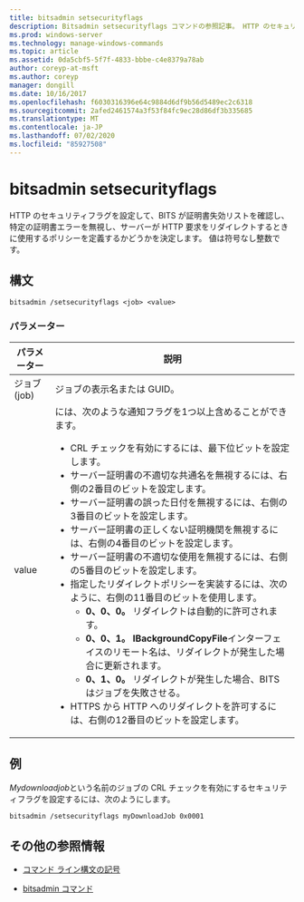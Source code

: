 ```yaml
---
title: bitsadmin setsecurityflags
description: Bitsadmin setsecurityflags コマンドの参照記事。 HTTP のセキュリティフラグを設定して、BITS が証明書失効リストを確認し、特定の証明書エラーを無視し、サーバーが HTTP 要求をリダイレクトするときに使用するポリシーを定義するかどうかを決定します。
ms.prod: windows-server
ms.technology: manage-windows-commands
ms.topic: article
ms.assetid: 0da5cbf5-5f7f-4833-bbbe-c4e8379a78ab
author: coreyp-at-msft
ms.author: coreyp
manager: dongill
ms.date: 10/16/2017
ms.openlocfilehash: f6030316396e64c9884d6df9b56d5489ec2c6318
ms.sourcegitcommit: 2afed2461574a3f53f84fc9ec28d86df3b335685
ms.translationtype: MT
ms.contentlocale: ja-JP
ms.lasthandoff: 07/02/2020
ms.locfileid: "85927508"
---
```

# <a name="bitsadmin-setsecurityflags"></a>bitsadmin setsecurityflags

HTTP のセキュリティフラグを設定して、BITS が証明書失効リストを確認し、特定の証明書エラーを無視し、サーバーが HTTP 要求をリダイレクトするときに使用するポリシーを定義するかどうかを決定します。 値は符号なし整数です。

## <a name="syntax"></a>構文

```
bitsadmin /setsecurityflags <job> <value>
```

### <a name="parameters"></a>パラメーター

| パラメーター | 説明 |
| -------------- | -------------- |
| ジョブ (job) | ジョブの表示名または GUID。 |
| value | には、次のような通知フラグを1つ以上含めることができます。<ul><li>CRL チェックを有効にするには、最下位ビットを設定します。</li><li>サーバー証明書の不適切な共通名を無視するには、右側の2番目のビットを設定します。</li><li>サーバー証明書の誤った日付を無視するには、右側の3番目のビットを設定します。</li><li>サーバー証明書の正しくない証明機関を無視するには、右側の4番目のビットを設定します。</li><li>サーバー証明書の不適切な使用を無視するには、右側の5番目のビットを設定します。</li><li>指定したリダイレクトポリシーを実装するには、次のように、右側の11番目のビットを使用します。<ul><li>**0、0、0。** リダイレクトは自動的に許可されます。</li><li>**0、0、1。** **IBackgroundCopyFile**インターフェイスのリモート名は、リダイレクトが発生した場合に更新されます。</li><li>**0、1、0。** リダイレクトが発生した場合、BITS はジョブを失敗させる。</li></ul></li><li>HTTPS から HTTP へのリダイレクトを許可するには、右側の12番目のビットを設定します。</li></ul> |

## <a name="examples"></a>例

*Mydownloadjob*という名前のジョブの CRL チェックを有効にするセキュリティフラグを設定するには、次のようにします。

```
bitsadmin /setsecurityflags myDownloadJob 0x0001
```

## <a name="additional-references"></a>その他の参照情報

- [コマンド ライン構文の記号](command-line-syntax-key.md)

- [bitsadmin コマンド](bitsadmin.md)
